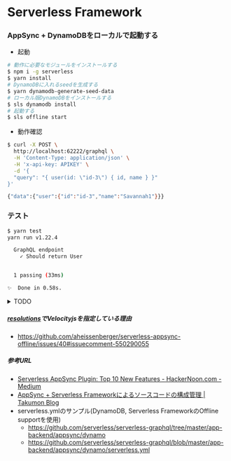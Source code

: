 # Serverless Framework

### AppSync + DynamoDBをローカルで起動する

- 起動

```bash
# 動作に必要なモジュールをインストールする
$ npm i -g serverless
$ yarn install
# DynamoDBに入れるseedを生成する
$ yarn dynamodb-generate-seed-data
# ローカル版DynamoDBをインストールする
$ sls dynamodb install
# 起動する
$ sls offline start
```

- 動作確認

```bash
$ curl -X POST \
  http://localhost:62222/graphql \
  -H 'Content-Type: application/json' \
  -H 'x-api-key: APIKEY' \
  -d '{
  "query": "{ user(id: \"id-3\") { id, name } }"
}'

{"data":{"user":{"id":"id-3","name":"Savannah1"}}}
```

### テスト

```bash
$ yarn test
yarn run v1.22.4

  GraphQL endpoint
    ✓ Should return User


  1 passing (33ms)

✨  Done in 0.58s.
```

<details>

<summary> TODO </summary>

#### 依存モジュールのコンフリクト

※メモ: 現状、一旦serverless-appsync-pluginのバージョンを下げて回避している

```
├─┬ serverless-appsync-offline@1.4.0
└─┬ serverless-appsync-plugin@1.2.0
```


```bash
$ curl -X POST \
  http://localhost:62222/graphql \
  -H 'Content-Type: application/json' \
  -H 'x-api-key: APIKEY' \
  -d '{
  "query": "{ user(id: 1) { user { id } } }"
}'

{"errorMessage":"Cannot use GraphQLSchema \"[object GraphQLSchema]\" from another module or realm.\n\nEnsure that there is only one instance of \"graphql\" in the node_modules\ndirectory. If different versions of \"graphql\" are the dependencies of other\nrelied on modules, use \"resolutions\" to ensure only one version is installed.\n\nhttps://yarnpkg.com/en/docs/selective-version-resolutions\n\nDuplicate \"graphql\" modules cannot be used at the same time since different\nversions may have different capabilities and behavior. The data from one\nversion used in the function from another could produce confusing and\nspurious results."}⏎ 


$ npm ls graphql

serverless-framework@1.0.0 /Users/***
├─┬ serverless-appsync-offline@1.4.0
│ └─┬ @conduitvc/appsync-emulator-serverless@0.14.5
│   └── UNMET PEER DEPENDENCY graphql@0.13.2
└─┬ serverless-appsync-plugin@1.2.0
  └── graphql@14.6.0

npm ERR! peer dep missing: graphql@^0.10.5 || ^0.11.3 || ^0.12.0 || ^0.13.0, required by graphql-subscriptions@0.5.8
npm ERR! peer dep missing: graphql@^0.13.0, required by graphql-tools@3.1.1
```

</details>


##### [resolutions](https://classic.yarnpkg.com/ja/docs/selective-version-resolutions/)でVelocityjsを指定している理由

* https://github.com/aheissenberger/serverless-appsync-offline/issues/40#issuecomment-550290055

##### 参考URL
* [Serverless AppSync Plugin: Top 10 New Features - HackerNoon.com - Medium](https://medium.com/hackernoon/serverless-appsync-plugin-top-10-new-features-3faaf6789480)
* [AppSync + Serverless Frameworkによるソースコードの構成管理 | Takumon Blog](https://takumon.com/aws-appsync-and-serverless-framework)
* serverless.ymlのサンプル(DynamoDB, Serverless FrameworkのOffline supportを使用)
  * https://github.com/serverless/serverless-graphql/tree/master/app-backend/appsync/dynamo
  * https://github.com/serverless/serverless-graphql/blob/master/app-backend/appsync/dynamo/serverless.yml
